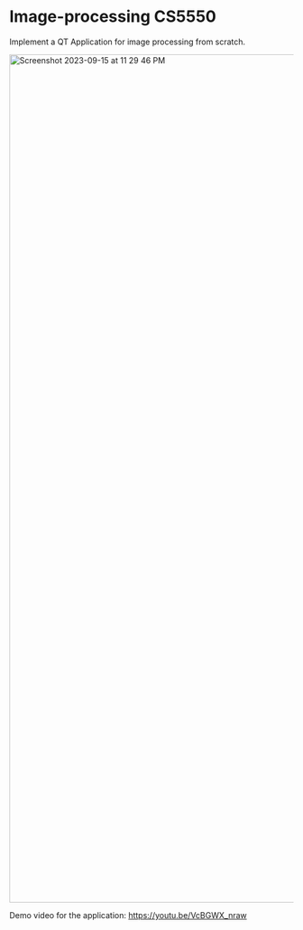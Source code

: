 # Image-processing CS5550
Implement a QT Application for image processing from scratch.

<img width="1500" alt="Screenshot 2023-09-15 at 11 29 46 PM" src="https://github.com/thanhdat1902/Image-processing/assets/55392694/949a59cf-032f-4cd5-9713-27b9e6a9a8da">


Demo video for the application: 
https://youtu.be/VcBGWX_nraw
